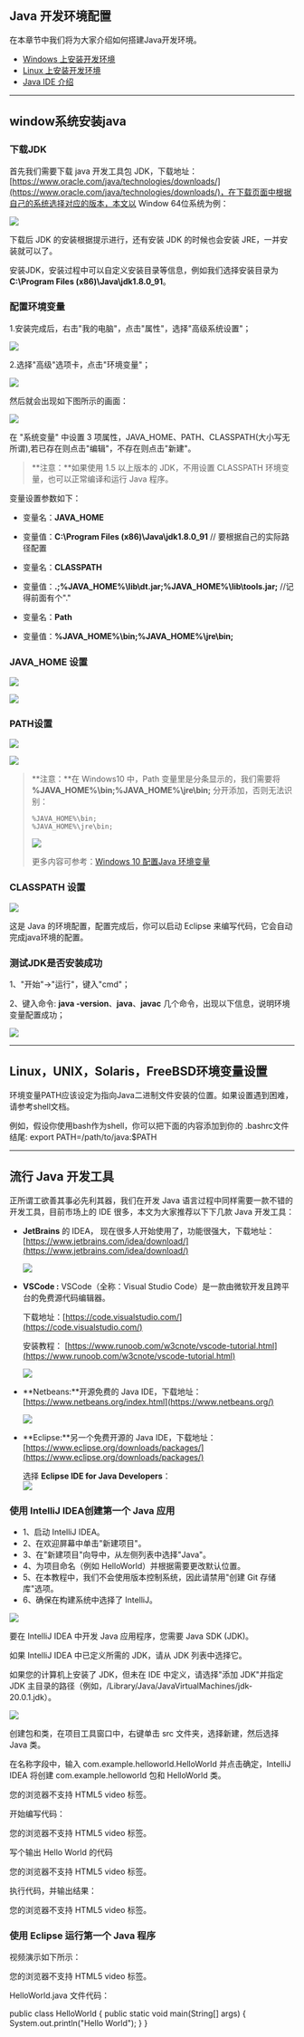 ## Java 开发环境配置

在本章节中我们将为大家介绍如何搭建Java开发环境。

+   [Windows 上安装开发环境](#win-install)
+   [Linux 上安装开发环境](#linux-install)
+   [Java IDE 介绍](#eclipse-install)

* * *

## window系统安装java

### 下载JDK

首先我们需要下载 java 开发工具包 JDK，下载地址：[https://www.oracle.com/java/technologies/downloads/](https://www.oracle.com/java/technologies/downloads/)，在下载页面中根据自己的系统选择对应的版本，本文以 Window 64位系统为例：

![](https://www.runoob.com/wp-content/uploads/2013/12/jdk-download.png)

下载后 JDK 的安装根据提示进行，还有安装 JDK 的时候也会安装 JRE，一并安装就可以了。

安装JDK，安装过程中可以自定义安装目录等信息，例如我们选择安装目录为 **C:\\Program Files (x86)\\Java\\jdk1.8.0\_91**。

### 配置环境变量

1.安装完成后，右击"我的电脑"，点击"属性"，选择"高级系统设置"；

![](https://www.runoob.com/wp-content/uploads/2013/12/win-java1.png)

2.选择"高级"选项卡，点击"环境变量"；

![](https://www.runoob.com/wp-content/uploads/2013/12/java-win2.png)

然后就会出现如下图所示的画面：

![](https://www.runoob.com/wp-content/uploads/2013/12/java-win3.png)

在 "系统变量" 中设置 3 项属性，JAVA\_HOME、PATH、CLASSPATH(大小写无所谓),若已存在则点击"编辑"，不存在则点击"新建"。

> **注意：**如果使用 1.5 以上版本的 JDK，不用设置 CLASSPATH 环境变量，也可以正常编译和运行 Java 程序。

变量设置参数如下：

+   变量名：**JAVA\_HOME**
+   变量值：**C:\\Program Files (x86)\\Java\\jdk1.8.0\_91**        // 要根据自己的实际路径配置

+   变量名：**CLASSPATH**
+   变量值：**.;%JAVA\_HOME%\\lib\\dt.jar;%JAVA\_HOME%\\lib\\tools.jar;**         //记得前面有个"."

+   变量名：**Path**
+   变量值：**%JAVA\_HOME%\\bin;%JAVA\_HOME%\\jre\\bin;**

### JAVA\_HOME 设置

![](https://www.runoob.com/wp-content/uploads/2013/12/java-win4.png)

![](https://www.runoob.com/wp-content/uploads/2013/12/java-win5.png)

### PATH设置

![](https://www.runoob.com/wp-content/uploads/2013/12/java-win6.png)

![](https://www.runoob.com/wp-content/uploads/2013/12/java-win7.png)

> **注意：**在 Windows10 中，Path 变量里是分条显示的，我们需要将 **%JAVA\_HOME%\\bin;%JAVA\_HOME%\\jre\\bin;** 分开添加，否则无法识别：
>
> ```
> %JAVA_HOME%\bin;
> %JAVA_HOME%\jre\bin;
> ```
>
> ![](https://www.runoob.com/wp-content/uploads/2013/12/44A70696-B2E6-4055-B88F-7FC0222DCCA4.png)
>
> 更多内容可参考：[Windows 10 配置Java 环境变量](https://www.runoob.com/w3cnote/windows10-java-setup.html)

### CLASSPATH 设置

![](https://www.runoob.com/wp-content/uploads/2013/12/java-win8.png)

这是 Java 的环境配置，配置完成后，你可以启动 Eclipse 来编写代码，它会自动完成java环境的配置。

### 测试JDK是否安装成功

1、"开始"->"运行"，键入"cmd"；

2、键入命令: **java -version**、**java**、**javac** 几个命令，出现以下信息，说明环境变量配置成功；

![](https://www.runoob.com/wp-content/uploads/2013/12/java-win9.png)

* * *

## Linux，UNIX，Solaris，FreeBSD环境变量设置

环境变量PATH应该设定为指向Java二进制文件安装的位置。如果设置遇到困难，请参考shell文档。

例如，假设你使用bash作为shell，你可以把下面的内容添加到你的 .bashrc文件结尾: export PATH=/path/to/java:$PATH

* * *

## 流行 Java 开发工具

正所谓工欲善其事必先利其器，我们在开发 Java 语言过程中同样需要一款不错的开发工具，目前市场上的 IDE 很多，本文为大家推荐以下下几款 Java 开发工具：

+   **JetBrains** 的 IDEA， 现在很多人开始使用了，功能很强大，下载地址：[https://www.jetbrains.com/idea/download/](https://www.jetbrains.com/idea/download/)
    
    ![](https://www.runoob.com/wp-content/uploads/2013/12/87862d740859eca8882bc2907500e9cb.png)
    
+   **VSCode :** VSCode（全称：Visual Studio Code）是一款由微软开发且跨平台的免费源代码编辑器。
    
    下载地址：[https://code.visualstudio.com/](https://code.visualstudio.com/)
    
    安装教程： [https://www.runoob.com/w3cnote/vscode-tutorial.html](https://www.runoob.com/w3cnote/vscode-tutorial.html)
    
    ![](https://www.runoob.com/wp-content/uploads/2013/12/1f36f0810733df0f1a6900816fe7e0cc.png)
    
+   **Netbeans:**开源免费的 Java IDE，下载地址： [https://www.netbeans.org/index.html](https://www.netbeans.org/)
    
    ![](https://www.runoob.com/wp-content/uploads/2013/12/bdb9eac1e0ccb689acefa1820de2d8ef.png)
    
+   **Eclipse:**另一个免费开源的 Java IDE，下载地址： [https://www.eclipse.org/downloads/packages/](https://www.eclipse.org/downloads/packages/)
    
    选择 **Eclipse IDE for Java Developers**：  
    ![](https://www.runoob.com/wp-content/uploads/2013/12/5A92DEAE-EFB9-493D-AC4D-808E529B533C.jpg)
    

### 使用 IntelliJ IDEA创建第一个 Java 应用

+   1、启动 IntelliJ IDEA。
+   2、在欢迎屏幕中单击"新建项目"。
+   3、在"新建项目"向导中，从左侧列表中选择"Java"。
+   4、为项目命名（例如 HelloWorld）并根据需要更改默认位置。
+   5、在本教程中，我们不会使用版本控制系统，因此请禁用"创建 Git 存储库"选项。
+   6、确保在构建系统中选择了 IntelliJ。

![](https://www.runoob.com/wp-content/uploads/2013/12/java-tutorial-new-project-npw-1.png)

要在 IntelliJ IDEA 中开发 Java 应用程序，您需要 Java SDK (JDK)。

如果 IntelliJ IDEA 中已定义所需的 JDK，请从 JDK 列表中选择它。

如果您的计算机上安装了 JDK，但未在 IDE 中定义，请选择"添加 JDK"并指定 JDK 主目录的路径（例如，/Library/Java/JavaVirtualMachines/jdk-20.0.1.jdk）。

![](https://www.runoob.com/wp-content/uploads/2013/12/java-t-create-new-project-npw-1.png)

创建包和类，在项目工具窗口中，右键单击 src 文件夹，选择新建，然后选择 Java 类。

在名称字段中，输入 com.example.helloworld.HelloWorld 并点击确定，IntelliJ IDEA 将创建 com.example.helloworld 包和 HelloWorld 类。

 您的浏览器不支持 HTML5 video 标签。

开始编写代码：

 您的浏览器不支持 HTML5 video 标签。

写个输出 Hello World 的代码

 您的浏览器不支持 HTML5 video 标签。

执行代码，并输出结果：

 您的浏览器不支持 HTML5 video 标签。

### 使用 Eclipse 运行第一个 Java 程序

视频演示如下所示：

 您的浏览器不支持 HTML5 video 标签。

HelloWorld.java 文件代码：

public class HelloWorld { public static void main(String\[\] args) { System.out.println("Hello World"); } }